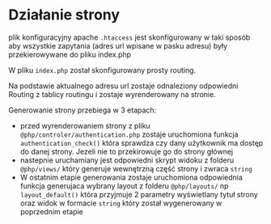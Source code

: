 # Działanie strony

plik konfiguracyjny apache `.htaccess` jest skonfigurowany w taki sposób aby wszystkie zapytania (adres url wpisane w pasku adresu) były przekierowywane do pliku index.php

W pliku `index.php` został skonfigurowany prosty routing. 


Na podstawie aktualnego adresu url zostaje odnaleziony odpowiedni Routing z tablicy routingu i zostaje wyrenderowany na stronie.

Generowanie strony przebiega w 3 etapach:
- przed wyrenderowaniem strony z pliku `@php/controler/authentication.php` zostaje uruchomiona funkcja `authentication_check()` która sprawdza czy dany użytkownik ma dostęp do danej strony. Jezeli nie to przekirowuje go do strony głównej
- nastepnie uruchamiany jest odpowiedni skrypt widoku z folderu `@php/views/` który generuje wewnętrzną część strony i zwraca `string`
- W ostatnim etapie generowania zostaje uruchomiona odpowiednia funkcja generujaca wybrany layout z folderu `@php/layouts/` np `layout_default()` która przyjmuje 2 parametry wyświetlany tytuł strony oraz widok w formacie `string` który został wygenerowany w poprzednim etapie
